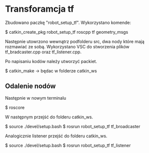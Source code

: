 # Transforamcja tf

Zbudowano paczkę "robot_setup_tf". Wykorzystano komende:

$ catkin_create_pkg robot_setup_tf roscpp tf geometry_msgs

Następnie utowrzono wewnątrz podfolderu src, dwa nody które mają rozmawiać ze sobą. Wykorzystano VSC do stworzenia plików tf_bradcaster.cpp oraz tf_listener.cpp.

Po napisaniu kodów należy utworzyć packiet.

$ catkin_make -> będac w folderze catkin_ws

## Odalenie nodów

Następnie w nowym terminalu

$ roscore

W następnym przejść do folderu catkin_ws.

$ source ./devel/setup.bash
$ rosrun robot_setup_tf tf_broadcaster

Analogicznie listener przejść do folderu catkin_ws.

$ source ./devel/setup.bash
$ rosrun robot_setup_tf tf_listener
